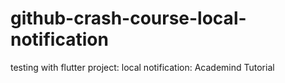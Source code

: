# github-crash-course-local-notification
testing with flutter project: local notification: Academind  Tutorial
